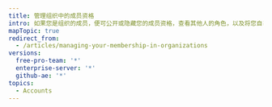 ```yaml
---
title: 管理组织中的成员资格
intro: 如果您是组织的成员，便可公开或隐藏您的成员资格，查看其他人的角色，以及将您自己从组织中删除。
mapTopic: true
redirect_from:
  - /articles/managing-your-membership-in-organizations
versions:
  free-pro-team: '*'
  enterprise-server: '*'
  github-ae: '*'
topics:
  - Accounts
---
```


